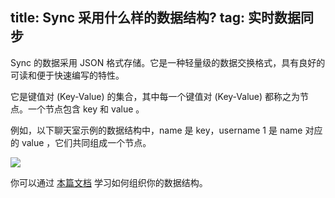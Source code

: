 title: Sync 采用什么样的数据结构?
tag: 实时数据同步
---
Sync 的数据采用 JSON 格式存储。它是一种轻量级的数据交换格式，具有良好的可读和便于快速编写的特性。

它是键值对 (Key-Value) 的集合，其中每一个键值对 (Key-Value) 都称之为节点。一个节点包含 key 和 value 。

例如，以下聊天室示例的数据结构中，name 是 key，username 1 是 name 对应的 value ，它们共同组成一个节点。

![](/images/group.png)

你可以通过 [本篇文档](https://docs.wilddog.com/guide/sync/bestpractice/structure-data.html) 学习如何组织你的数据结构。